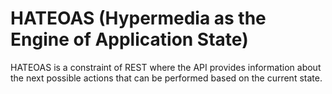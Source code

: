 # HATEOAS (Hypermedia as the Engine of Application State)

HATEOAS is a constraint of REST where the API provides information about the next possible actions that can be performed based on the current state.
